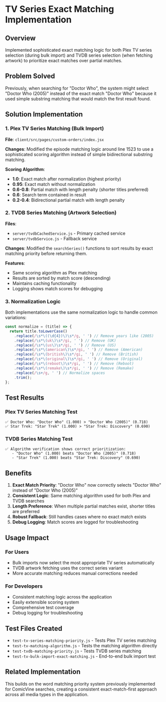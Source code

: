 # TV Series Exact Matching Implementation

## Overview
Implemented sophisticated exact matching logic for both Plex TV series selection (during bulk import) and TVDB series selection (when fetching artwork) to prioritize exact matches over partial matches.

## Problem Solved
Previously, when searching for "Doctor Who", the system might select "Doctor Who (2005)" instead of the exact match "Doctor Who" because it used simple substring matching that would match the first result found.

## Solution Implementation

### 1. Plex TV Series Matching (Bulk Import)
**File**: `client/src/pages/custom-orders/index.jsx`

**Changes**: Modified the episode matching logic around line 1523 to use a sophisticated scoring algorithm instead of simple bidirectional substring matching.

**Scoring Algorithm**:
- **1.0**: Exact match after normalization (highest priority)
- **0.95**: Exact match without normalization
- **0.6-0.8**: Partial match with length penalty (shorter titles preferred)
- **0.6**: Search term contained in result
- **0.2-0.4**: Bidirectional partial match with length penalty

### 2. TVDB Series Matching (Artwork Selection)
**Files**: 
- `server/tvdbCachedService.js` - Primary cached service
- `server/tvdbService.js` - Fallback service

**Changes**: Modified the `searchSeries()` functions to sort results by exact matching priority before returning them.

**Features**:
- Same scoring algorithm as Plex matching
- Results are sorted by match score (descending)
- Maintains caching functionality
- Logging shows match scores for debugging

### 3. Normalization Logic
Both implementations use the same normalization logic to handle common variations:

```javascript
const normalize = (title) => {
  return title.toLowerCase()
    .replace(/\s*\((\d{4})\)\s*/g, ' ') // Remove years like (2005)
    .replace(/\s*\(uk\)\s*/gi, ' ') // Remove (UK)
    .replace(/\s*\(us\)\s*/gi, ' ') // Remove (US)
    .replace(/\s*\(american\)\s*/gi, ' ') // Remove (American)
    .replace(/\s*\(british\)\s*/gi, ' ') // Remove (British)
    .replace(/\s*\(original\)\s*/gi, ' ') // Remove (Original)
    .replace(/\s*\(reboot\)\s*/gi, ' ') // Remove (Reboot)
    .replace(/\s*\(remake\)\s*/gi, ' ') // Remove (Remake)
    .replace(/\s+/g, ' ') // Normalize spaces
    .trim();
};
```

## Test Results

### Plex TV Series Matching Test
```
✅ Doctor Who: "Doctor Who" (1.000) > "Doctor Who (2005)" (0.718)
✅ Star Trek: "Star Trek" (1.000) > "Star Trek: Discovery" (0.690)
```

### TVDB Series Matching Test
```
✅ Algorithm verification shows correct prioritization:
   - "Doctor Who" (1.000) beats "Doctor Who (2005)" (0.718)
   - "Star Trek" (1.000) beats "Star Trek: Discovery" (0.690)
```

## Benefits

1. **Exact Match Priority**: "Doctor Who" now correctly selects "Doctor Who" instead of "Doctor Who (2005)"
2. **Consistent Logic**: Same matching algorithm used for both Plex and TVDB searches
3. **Length Preference**: When multiple partial matches exist, shorter titles are preferred
4. **Robust Fallback**: Still handles cases where no exact match exists
5. **Debug Logging**: Match scores are logged for troubleshooting

## Usage Impact

### For Users
- Bulk imports now select the most appropriate TV series automatically
- TVDB artwork fetching uses the correct series variant
- More accurate matching reduces manual corrections needed

### For Developers
- Consistent matching logic across the application
- Easily extensible scoring system
- Comprehensive test coverage
- Debug logging for troubleshooting

## Test Files Created
- `test-tv-series-matching-priority.js` - Tests Plex TV series matching
- `test-tv-matching-algorithm.js` - Tests the matching algorithm directly  
- `test-tvdb-matching-priority.js` - Tests TVDB series matching
- `test-tv-bulk-import-exact-matching.js` - End-to-end bulk import test

## Related Implementation
This builds on the word matching priority system previously implemented for ComicVine searches, creating a consistent exact-match-first approach across all media types in the application.
